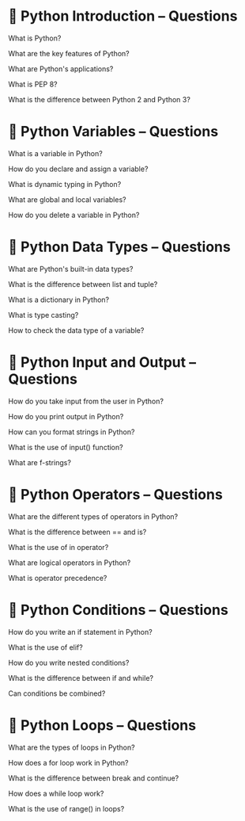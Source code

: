 # 🔹 Python Introduction – Questions
What is Python?

What are the key features of Python?

What are Python's applications?

What is PEP 8?

What is the difference between Python 2 and Python 3?

# 🔹 Python Variables – Questions
What is a variable in Python?

How do you declare and assign a variable?

What is dynamic typing in Python?

What are global and local variables?

How do you delete a variable in Python?

# 🔹 Python Data Types – Questions
What are Python's built-in data types?

What is the difference between list and tuple?

What is a dictionary in Python?

What is type casting?

How to check the data type of a variable?

# 🔹 Python Input and Output – Questions
How do you take input from the user in Python?

How do you print output in Python?

How can you format strings in Python?

What is the use of input() function?

What are f-strings?

# 🔹 Python Operators – Questions
What are the different types of operators in Python?

What is the difference between == and is?

What is the use of in operator?

What are logical operators in Python?

What is operator precedence?

# 🔹 Python Conditions – Questions
How do you write an if statement in Python?

What is the use of elif?

How do you write nested conditions?

What is the difference between if and while?

Can conditions be combined?

# 🔹 Python Loops – Questions
What are the types of loops in Python?

How does a for loop work in Python?

What is the difference between break and continue?

How does a while loop work?

What is the use of range() in loops?